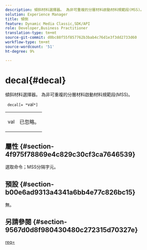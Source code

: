 ```yaml
---
description: 傾斜材料選擇器。 為非可重複的分層材料啟動材料規範段(MSS)。
solution: Experience Manager
title: 傾倒
feature: Dynamic Media Classic,SDK/API
role: Developer,Business Practitioner
translation-type: tm+mt
source-git-commit: d0bc88f55f857762b3bab4c76d1e3f3dd2733d60
workflow-type: tm+mt
source-wordcount: '51'
ht-degree: 9%

---
```



# decal{#decal}

傾斜材料選擇器。 為非可重複的分層材料啟動材料規範段(MSS)。

` decal[= *`val`*]`

<table id="simpletable_35431F0E19B143528BD75C82CFBC5EE0"> 
 <tr class="strow"> 
  <td class="stentry"> <p> <span class="varname"> val  </span> </p> </td> 
  <td class="stentry"> <p>已忽略。 </p> </td> 
 </tr> 
</table>

## 屬性 {#section-4f975f78869e4c829c30cf3ca7646539}

選取命令；MSS分隔字元。

## 預設 {#section-b00e6ad9313a4341a6bb4e77c826bc15}

無。

## 另請參閱 {#section-9567d0d8f980430480c272315d70327e}

[req=](../../../../../ir-api/http-protocol/image-rendering-api-ref/c-ir-http-protocol-ref/c-ir-http-protocol-command-reference/r-ir-req.md#reference-792b1a663fb64261bd2de2a209b847fb)
